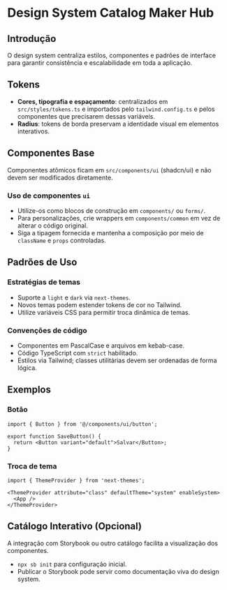 # Design System Catalog Maker Hub

## Introdução
O design system centraliza estilos, componentes e padrões de interface para garantir consistência e escalabilidade em toda a aplicação.

## Tokens
- **Cores, tipografia e espaçamento**: centralizados em `src/styles/tokens.ts` e importados pelo `tailwind.config.ts` e pelos componentes que precisarem dessas variáveis.
- **Radius**: tokens de borda preservam a identidade visual em elementos interativos.

## Componentes Base
Componentes atômicos ficam em `src/components/ui` (shadcn/ui) e não devem ser modificados diretamente.

### Uso de componentes `ui`
- Utilize-os como blocos de construção em `components/` ou `forms/`.
- Para personalizações, crie wrappers em `components/common` em vez de alterar o código original.
- Siga a tipagem fornecida e mantenha a composição por meio de `className` e `props` controladas.

## Padrões de Uso
### Estratégias de temas
- Suporte a `light` e `dark` via `next-themes`.
- Novos temas podem estender tokens de cor no Tailwind.
- Utilize variáveis CSS para permitir troca dinâmica de temas.

### Convenções de código
- Componentes em PascalCase e arquivos em kebab-case.
- Código TypeScript com `strict` habilitado.
- Estilos via Tailwind; classes utilitárias devem ser ordenadas de forma lógica.

## Exemplos
### Botão
```tsx
import { Button } from '@/components/ui/button';

export function SaveButton() {
  return <Button variant="default">Salvar</Button>;
}
```

### Troca de tema
```tsx
import { ThemeProvider } from 'next-themes';

<ThemeProvider attribute="class" defaultTheme="system" enableSystem>
  <App />
</ThemeProvider>
```

## Catálogo Interativo (Opcional)
A integração com Storybook ou outro catálogo facilita a visualização dos componentes.
- `npx sb init` para configuração inicial.
- Publicar o Storybook pode servir como documentação viva do design system.

